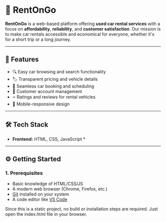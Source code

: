 # 🚗 RentOnGo

**RentOnGo** is a web-based platform offering **used car rental services** with a focus on **affordability**, **reliability**, and **customer satisfaction**. Our mission is to make car rentals accessible and economical for everyone, whether it's for a short trip or a long journey.

---

## 🌟 Features

- 🔍 Easy car browsing and search functionality
- 🏷️ Transparent pricing and vehicle details
- 📆 Seamless car booking and scheduling
- 🧾 Customer account management
- ⭐ Ratings and reviews for rental vehicles
- 📱 Mobile-responsive design

---

## 🛠️ Tech Stack

- **Frontend:** HTML, CSS, JavaScript *
---

## ⚙️ Getting Started

### 1. Prerequisites

- Basic knowledge of HTML/CSS/JS
- A modern web browser (Chrome, Firefox, etc.)
- [Git](https://git-scm.com/) installed on your system
- A code editor like [VS Code](https://code.visualstudio.com/)

 Since this is a static project, no build or installation steps are required. Just open the index.html file in your browser.




